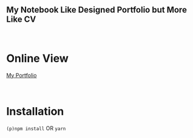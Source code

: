 ## **My Notebook Like Designed Portfolio but More Like CV**

<br>

# Online View

[My Portfolio](https://kadyazici.web.app)

<br>

# Installation

`(p)npm install` OR `yarn`
